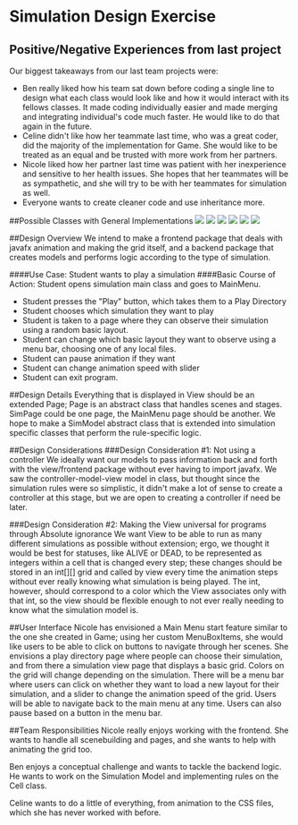 # Simulation Design Exercise



## Positive/Negative Experiences from last project
Our biggest takeaways from our last team projects were:
* Ben really liked how his team sat down before coding a single line
to design what each class would look like and how it would interact with its 
fellows classes. It made coding individually easier and made merging and integrating
individual's code much faster. He would like to do that again in the future. 
* Celine didn't like how her teammate last time, who was a great coder, did the 
majority of the implementation for Game. She would like to be treated as an equal
and be trusted with more work from her partners.
* Nicole liked how her partner last time was patient with her inexperience and
sensitive to her health issues. She hopes that her teammates will be as sympathetic,
and she will try to be with her teammates for simulation as well.
* Everyone wants to create cleaner code and use inheritance more.

##Possible Classes with General Implementations
![](image0.jpeg)
![](image1.jpeg)
![](image2.jpeg)
![](image3.jpeg)
![](image4.jpeg)
![](image5.jpeg)

##Design Overview
We intend to make a frontend package that deals with javafx animation and
making the grid itself, and a backend package that creates models and performs logic 
according to the type of simulation. 

####Use Case: Student wants to play a simulation
####Basic Course of Action:
Student opens simulation main class and goes to MainMenu.
* Student presses the "Play" button, which takes them to a Play Directory
* Student chooses which simulation they want to play
* Student is taken to a page where they can observe their simulation using a random basic layout.
* Student can change which basic layout they want to observe using a menu bar, choosing one of any local files.
* Student can pause animation if they want
* Student can change animation speed with slider
* Student can exit program.

##Design Details
Everything that is displayed in View should be an extended Page; Page is an abstract class that handles scenes and stages.
SimPage could be one page, the MainMenu page should be another. We hope to make a SimModel abstract class that is extended
into simulation specific classes that perform the rule-specific logic.

##Design Considerations
###Design Consideration #1: Not using a controller
We ideally want our models to pass information back and forth with the view/frontend package without
ever having to import javafx. We saw the controller-model-view model in class, but thought since the 
simulation rules were so simplistic, it didn't make a lot of sense to create a controller at this stage,
but we are open to creating a controller if need be later. 

###Design Consideration #2: Making the View universal for programs through Absolute ignorance
We want View to be able to run as many different simulations as possible without extension;
ergo, we thought it would be best for statuses, like ALIVE or DEAD, to be represented as integers within
a cell that is changed every step; these changes should be stored in an int[][] grid and called by 
view every time the animation steps without ever really knowing what simulation is being played. The int, 
however, should correspond to a color which the View associates only with that int, so the view should be flexible enough
to not ever really needing to know what the simulation model is.

##User Interface
Nicole has envisioned a Main Menu start feature similar to the one she 
created in Game; using her custom MenuBoxItems, she would like users to be able to 
click on buttons to navigate through her scenes. She envisions a play directory page where
people can choose their simulation, and from there a simulation view page that 
displays a basic grid. Colors on the grid will change depending on the simulation.
There will be a menu bar where users can click on whether they want to load a new layout for 
their simulation, and a slider to change the animation speed of the grid. 
Users will be able to navigate back to the main menu at any time. 
Users can also pause based on a button in the menu bar. 

##Team Responsibilities
Nicole really enjoys working with the frontend. She wants to handle all scenebuilding
and pages, and she wants to help with animating the grid too.

Ben enjoys a conceptual challenge and wants to tackle the backend logic.
He wants to work on the Simulation Model and implementing rules on the Cell class.

Celine wants to do a little of everything, from animation to the CSS files, which
she has never worked with before.